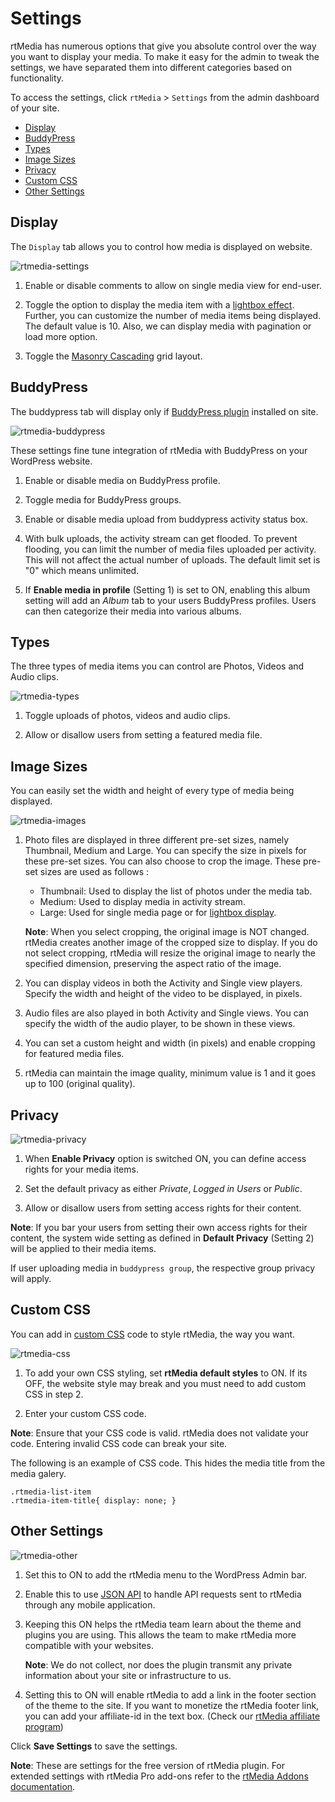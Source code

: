 # Settings

rtMedia has numerous options that give you absolute control over the way you want to display your media. To make it easy for the admin to tweak the settings,  we have separated them into different categories based on functionality.

To access the settings, click `rtMedia` > `Settings` from the admin dashboard of your site.

- [Display](#display)
- [BuddyPress](#buddypress)
- [Types](#types)
- [Image Sizes](#image-sizes)
- [Privacy](#privacy)
- [Custom CSS](#custom-css)
- [Other Settings](#other-settings)

## Display

The `Display` tab allows you to control how media is displayed on website.

![rtmedia-settings](https://cloud.githubusercontent.com/assets/1140051/7364970/ba5f924e-eda9-11e4-9c4e-ab59536db88c.png)


  1. Enable or disable comments to allow on single media view for end-user.

  2. Toggle the option to display the media item with a [lightbox effect](http://dimsemenov.com/plugins/magnific-popup/). Further, you can customize the number of media items being displayed. The default value is 10. Also, we can display media with pagination or load more option.

  3. Toggle the [Masonry Cascading](http://masonry.desandro.com/) grid layout.


## BuddyPress

The buddypress tab will display only if [BuddyPress plugin](https://wordpress.org/plugins/buddypress/) installed on site.

![rtmedia-buddypress](https://cloud.githubusercontent.com/assets/1140051/7365539/d1cc80ea-edae-11e4-967f-eaedaff0c6c9.png)


These settings fine tune integration of rtMedia with BuddyPress on your WordPress website.


  1. Enable or disable media on BuddyPress profile.

  2. Toggle media for BuddyPress groups.

  3. Enable or disable media upload from buddypress activity status box.

  4. With bulk uploads, the activity stream can get flooded. To prevent flooding, you can limit the number of media files uploaded per activity. This will not affect the actual number of uploads. The default limit set is "0" which means unlimited.

  5. If **Enable media in profile** (Setting 1) is set to ON, enabling this album setting will add an *Album* tab to your users BuddyPress profiles. Users can then categorize their media into various albums.


## Types

The three types of media items you can control are Photos, Videos and Audio clips.

![rtmedia-types](https://cloud.githubusercontent.com/assets/1140051/7365620/976b327e-edaf-11e4-9456-20edb0e7053f.png)


  1. Toggle uploads of photos, videos and audio clips.

  2. Allow or disallow users from setting a featured media file.

## Image Sizes

You can easily set the width and height of every type of media being displayed.


![rtmedia-images](https://cloud.githubusercontent.com/assets/1140051/7365848/a523b9a2-edb1-11e4-836b-ca6b328258af.png)


  1. Photo files are displayed in three different pre-set sizes, namely Thumbnail, Medium and Large. You can specify the size in pixels for these pre-set sizes. You can also choose to crop the image. These pre-set sizes are used as follows :

      * Thumbnail: Used to display the list of photos under the media tab.
      * Medium: Used to display media in activity stream.
      * Large: Used for single media page or for [lightbox display](http://dimsemenov.com/plugins/magnific-popup/).

      **Note**: When you select cropping, the original image is NOT changed. rtMedia creates another image of the cropped size to display. If you do not select cropping, rtMedia will resize the original image to nearly the specified dimension, preserving the aspect ratio of the image.

  2. You can display videos in both the Activity and Single view players. Specify the width and height of the video to be displayed, in pixels.

  3. Audio files are also played in both Activity and Single views. You can specify the width of the audio player, to be shown in these views.

  4. You can set a custom height and width (in pixels) and enable cropping for featured media files.

  5. rtMedia can maintain the image quality, minimum value is 1 and it goes up to 100 (original quality).


## Privacy


![rtmedia-privacy](https://cloud.githubusercontent.com/assets/1140051/7366010/d97b4b56-edb2-11e4-8afa-52fefe93bc9f.png)


  1. When **Enable Privacy** option is switched ON, you can define access rights for your media items.

  2. Set the default privacy as either *Private*, *Logged in Users* or *Public*.

  3. Allow or disallow users from setting access rights for their content.

   **Note**: If you bar your users from setting their own access rights for their content, the system wide setting as defined in **Default Privacy** (Setting 2) will be applied to their media items.

If user uploading media in `buddypress group`, the respective group privacy will apply.

## Custom CSS

You can add in [custom CSS](http://www.w3schools.com/css/) code to style rtMedia, the way you want.

![rtmedia-css](https://cloud.githubusercontent.com/assets/1140051/7366144/bd7f6418-edb3-11e4-93c8-84ac68f28a39.png)


  1. To add your own CSS styling, set **rtMedia default styles** to ON. If its OFF, the website style may break and you must need to add custom CSS in step 2.

  2. Enter your custom CSS code.

   **Note**: Ensure that your CSS code is valid. rtMedia does not validate your code. Entering invalid CSS code can break your site.

The following is an example of CSS code. This hides the media title from the media galery.

    .rtmedia-list-item
    .rtmedia-item-title{ display: none; }


## Other Settings


![rtmedia-other](https://cloud.githubusercontent.com/assets/1140051/7366410/a9e40164-edb5-11e4-99d9-f616e1b03ca1.png)


  1. Set this to ON to add the rtMedia menu to the WordPress Admin bar.

  2. Enable this to use [JSON API](../developer/api/json-api/README.md) to handle API requests sent to rtMedia through any mobile application.

  3. Keeping this ON helps the rtMedia team learn about the theme and plugins you are using. This allows the team to make rtMedia more compatible with your websites.

      **Note**: We do not collect, nor does the plugin transmit any private information about your site or infrastructure to us.

  4. Setting this to ON will enable rtMedia to add a link in the footer section of the theme to the site. If you want to monetize the rtMedia footer link, you can add your affiliate-id in the text box. (Check our [rtMedia affiliate program](https://rtcamp.com/affiliates/))


Click **Save Settings** to save the settings.

**Note**: These are settings for the free version of rtMedia plugin. For extended settings with rtMedia Pro add-ons refer to the [rtMedia Addons documentation](../addons/rtmedia-pro.md).
